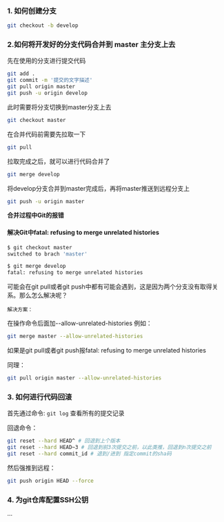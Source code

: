 ### 1. 如何创建分支

```bash
git checkout -b develop
```

### 2.如何将开发好的分支代码合并到 master 主分支上去

先在使用的分支进行提交代码

```bash
git add .
git commit -m '提交的文字描述'
git pull origin master
git push -u origin develop
```

此时需要将分支切换到master分支上去

```bash
git checkout master
```

在合并代码前需要先拉取一下

```bash
git pull
```

拉取完成之后，就可以进行代码合并了

```bash
git merge develop
```

将develop分支合并到master完成后，再将master推送到远程分支上

```bash
git push -u origin master
```

**合并过程中Git的报错**

#### 解决Git中fatal: refusing to merge unrelated histories

```bash
$ git checkout master
switched to brach 'master'

$ git merge develop
fatal: refusing to merge unrelated histories
```

可能会在git pull或者git push中都有可能会遇到，这是因为两个分支没有取得关系。那么怎么解决呢？

`解决方案：`

在操作命令后面加--allow-unrelated-histories
例如：

```bash
git merge master --allow-unrelated-histories
```

如果是git pull或者git push报fatal: refusing to merge unrelated histories

同理：
```bash
git pull origin master --allow-unrelated-histories
```

### 3. 如何进行代码回滚

首先通过命令: `git log` 查看所有的提交记录

回退命令：

```bash
git reset --hard HEAD^ # 回退到上个版本
git reset --hard HEAD~3 # 回退到前3次提交之前，以此类推，回退到n次提交之前
git reset --hard commit_id # 退到/进到 指定commit的sha码
```

然后强推到远程：

```bash
git push origin HEAD --force
```

### 4. 为git仓库配置SSH公钥

···


